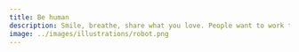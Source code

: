 ```yaml
---
title: Be human
description: Smile, breathe, share what you love. People want to work together with people they like.
image: ../images/illustrations/robot.png
---
```

